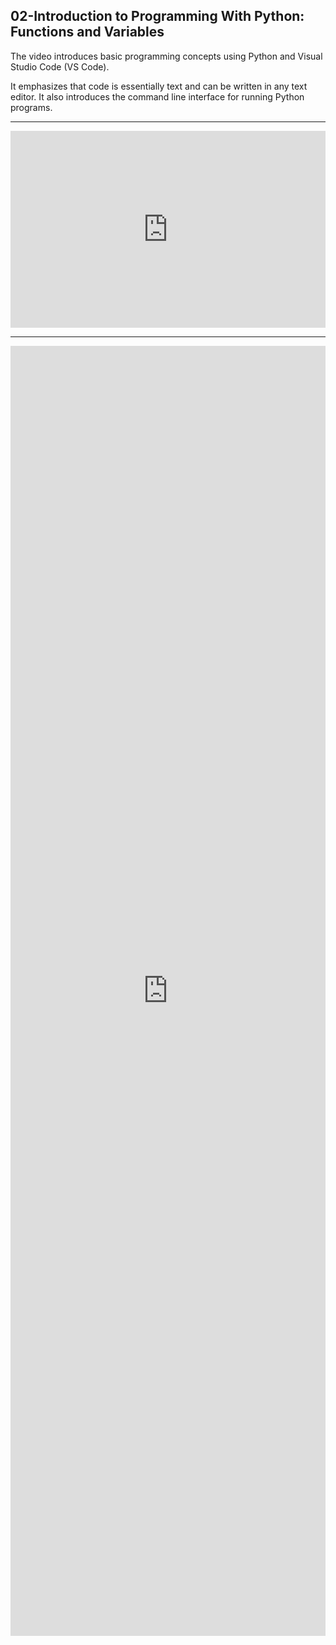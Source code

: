 ## 02-Introduction to Programming With Python: Functions and Variables

The video introduces basic programming concepts using Python and Visual Studio Code (VS Code).

It emphasizes that code is essentially text and can be written in any text editor. It also introduces the command line interface for running Python programs.

---

<iframe width="100%" height="315" src="https://www.youtube.com/embed/JP7ITIXGpHk?si=37a6ThrhS6_bkTKh" title="YouTube video player" frameborder="0" allow="accelerometer; autoplay; clipboard-write; encrypted-media; gyroscope; picture-in-picture; web-share" referrerpolicy="strict-origin-when-cross-origin" allowfullscreen></iframe>

***

<iframe src="https://docs.google.com/forms/d/e/1FAIpQLSf02HfjmhoXDEbLxVkgmHIh4QvAEz6cRy8yhL0UrQ-5RYWWdA/viewform?embedded=true" width="100%" height="2064" frameborder="0" marginheight="0" marginwidth="0">Loading…</iframe>
